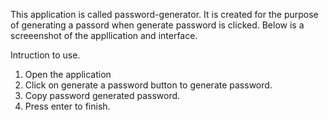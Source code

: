 This application is called password-generator. It is created for the purpose of generating a passord when generate password is clicked.
Below is a screeenshot of the appllication and interface.

Intruction to use.
1. Open the application
2. Click on generate a password button to generate password.
3. Copy password generated password.
4. Press enter to finish.
